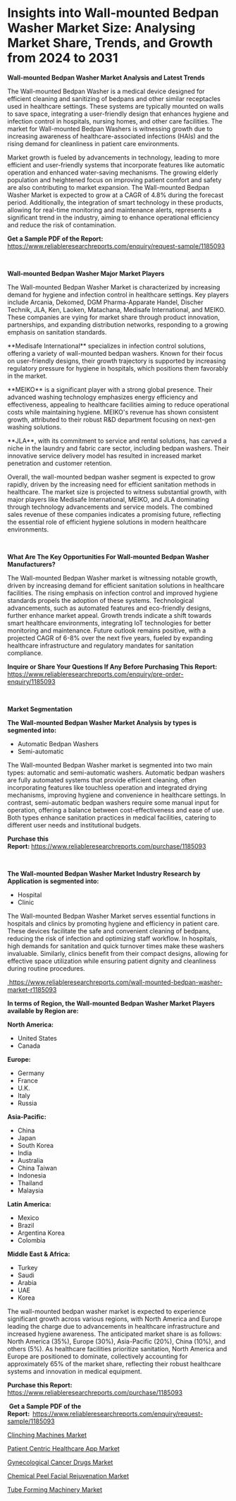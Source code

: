 <p><h1>Insights into Wall-mounted Bedpan Washer Market Size: Analysing Market Share, Trends, and Growth from 2024 to 2031</h1></p><p><strong>Wall-mounted Bedpan Washer Market Analysis and Latest Trends</strong></p>
<p><p>The Wall-mounted Bedpan Washer is a medical device designed for efficient cleaning and sanitizing of bedpans and other similar receptacles used in healthcare settings. These systems are typically mounted on walls to save space, integrating a user-friendly design that enhances hygiene and infection control in hospitals, nursing homes, and other care facilities. The market for Wall-mounted Bedpan Washers is witnessing growth due to increasing awareness of healthcare-associated infections (HAIs) and the rising demand for cleanliness in patient care environments.</p><p>Market growth is fueled by advancements in technology, leading to more efficient and user-friendly systems that incorporate features like automatic operation and enhanced water-saving mechanisms. The growing elderly population and heightened focus on improving patient comfort and safety are also contributing to market expansion. The Wall-mounted Bedpan Washer Market is expected to grow at a CAGR of 4.8% during the forecast period. Additionally, the integration of smart technology in these products, allowing for real-time monitoring and maintenance alerts, represents a significant trend in the industry, aiming to enhance operational efficiency and reduce the risk of contamination.</p></p>
<p><strong>Get a Sample PDF of the Report:&nbsp;</strong> <a href="https://www.reliableresearchreports.com/enquiry/request-sample/1185093?utm_campaign=28&utm_medium=2&utm_source=Github&utm_content=ia&utm_term=22102024&utm_id=wall-mounted-bedpan-washer">https://www.reliableresearchreports.com/enquiry/request-sample/1185093</a></p>
<p>&nbsp;</p>
<p><strong>Wall-mounted Bedpan Washer Major Market Players</strong></p>
<p><p>The Wall-mounted Bedpan Washer Market is characterized by increasing demand for hygiene and infection control in healthcare settings. Key players include Arcania, Dekomed, DGM Pharma-Apparate Handel, Discher Technik, JLA, Ken, Laoken, Matachana, Medisafe International, and MEIKO. These companies are vying for market share through product innovation, partnerships, and expanding distribution networks, responding to a growing emphasis on sanitation standards.</p><p>**Medisafe International** specializes in infection control solutions, offering a variety of wall-mounted bedpan washers. Known for their focus on user-friendly designs, their growth trajectory is supported by increasing regulatory pressure for hygiene in hospitals, which positions them favorably in the market.</p><p>**MEIKO** is a significant player with a strong global presence. Their advanced washing technology emphasizes energy efficiency and effectiveness, appealing to healthcare facilities aiming to reduce operational costs while maintaining hygiene. MEIKO's revenue has shown consistent growth, attributed to their robust R&D department focusing on next-gen washing solutions.</p><p>**JLA**, with its commitment to service and rental solutions, has carved a niche in the laundry and fabric care sector, including bedpan washers. Their innovative service delivery model has resulted in increased market penetration and customer retention.</p><p>Overall, the wall-mounted bedpan washer segment is expected to grow rapidly, driven by the increasing need for efficient sanitation methods in healthcare. The market size is projected to witness substantial growth, with major players like Medisafe International, MEIKO, and JLA dominating through technology advancements and service models. The combined sales revenue of these companies indicates a promising future, reflecting the essential role of efficient hygiene solutions in modern healthcare environments.</p></p>
<p>&nbsp;</p>
<p><strong>What Are The Key Opportunities For Wall-mounted Bedpan Washer Manufacturers?</strong></p>
<p><p>The Wall-mounted Bedpan Washer market is witnessing notable growth, driven by increasing demand for efficient sanitation solutions in healthcare facilities. The rising emphasis on infection control and improved hygiene standards propels the adoption of these systems. Technological advancements, such as automated features and eco-friendly designs, further enhance market appeal. Growth trends indicate a shift towards smart healthcare environments, integrating IoT technologies for better monitoring and maintenance. Future outlook remains positive, with a projected CAGR of 6-8% over the next five years, fueled by expanding healthcare infrastructure and regulatory mandates for sanitation compliance.</p></p>
<p><strong>Inquire or Share Your Questions If Any Before Purchasing This Report:</strong> <a href="https://www.reliableresearchreports.com/enquiry/pre-order-enquiry/1185093?utm_campaign=28&utm_medium=2&utm_source=Github&utm_content=ia&utm_term=22102024&utm_id=wall-mounted-bedpan-washer">https://www.reliableresearchreports.com/enquiry/pre-order-enquiry/1185093</a></p>
<p>&nbsp;</p>
<p><strong>Market Segmentation</strong></p>
<p><strong>The Wall-mounted Bedpan Washer Market Analysis by types is segmented into:</strong></p>
<p><ul><li>Automatic Bedpan Washers</li><li>Semi-automatic</li></ul></p>
<p><p>The Wall-mounted Bedpan Washer market is segmented into two main types: automatic and semi-automatic washers. Automatic bedpan washers are fully automated systems that provide efficient cleaning, often incorporating features like touchless operation and integrated drying mechanisms, improving hygiene and convenience in healthcare settings. In contrast, semi-automatic bedpan washers require some manual input for operation, offering a balance between cost-effectiveness and ease of use. Both types enhance sanitation practices in medical facilities, catering to different user needs and institutional budgets.</p></p>
<p><strong>Purchase this Report:&nbsp;</strong><a href="https://www.reliableresearchreports.com/purchase/1185093?utm_campaign=28&utm_medium=2&utm_source=Github&utm_content=ia&utm_term=22102024&utm_id=wall-mounted-bedpan-washer">https://www.reliableresearchreports.com/purchase/1185093</a></p>
<p>&nbsp;</p>
<p><strong>The Wall-mounted Bedpan Washer Market Industry Research by Application is segmented into:</strong></p>
<p><ul><li>Hospital</li><li>Clinic</li></ul></p>
<p><p>The Wall-mounted Bedpan Washer Market serves essential functions in hospitals and clinics by promoting hygiene and efficiency in patient care. These devices facilitate the safe and convenient cleaning of bedpans, reducing the risk of infection and optimizing staff workflow. In hospitals, high demands for sanitation and quick turnover times make these washers invaluable. Similarly, clinics benefit from their compact designs, allowing for effective space utilization while ensuring patient dignity and cleanliness during routine procedures.</p></p>
<p><a href="https://www.reliableresearchreports.com/wall-mounted-bedpan-washer-market-r1185093?utm_campaign=28&utm_medium=2&utm_source=Github&utm_content=ia&utm_term=22102024&utm_id=wall-mounted-bedpan-washer">&nbsp;https://www.reliableresearchreports.com/wall-mounted-bedpan-washer-market-r1185093</a></p>
<p><strong>In terms of Region, the Wall-mounted Bedpan Washer Market Players available by Region are:</strong></p>
<p>
    <p> <strong> North America: </strong>
        <ul>
            <li>United States</li>
            <li>Canada</li>
        </ul>
        </p> 
    <p> <strong> Europe: </strong>
        <ul>
            <li>Germany</li>
            <li>France</li>
            <li>U.K.</li>
            <li>Italy</li>
            <li>Russia</li>
        </ul>
        </p> 
    <p> <strong> Asia-Pacific: </strong>
        <ul>
            <li>China</li>
            <li>Japan</li>
            <li>South Korea</li>
            <li>India</li>
            <li>Australia</li>
            <li>China Taiwan</li>
            <li>Indonesia</li>
            <li>Thailand</li>
            <li>Malaysia</li>
        </ul>
        </p> 
    <p> <strong> Latin America: </strong>
        <ul>
            <li>Mexico</li>
            <li>Brazil</li>
            <li>Argentina Korea</li>
            <li>Colombia</li>
        </ul>
        </p> 
    <p> <strong> Middle East & Africa: </strong>
        <ul>
            <li>Turkey</li>
            <li>Saudi</li>
            <li>Arabia</li>
            <li>UAE</li>
            <li>Korea</li>
        </ul>
    </p>
    </p>
<p><p>The wall-mounted bedpan washer market is expected to experience significant growth across various regions, with North America and Europe leading the charge due to advancements in healthcare infrastructure and increased hygiene awareness. The anticipated market share is as follows: North America (35%), Europe (30%), Asia-Pacific (20%), China (10%), and others (5%). As healthcare facilities prioritize sanitation, North America and Europe are positioned to dominate, collectively accounting for approximately 65% of the market share, reflecting their robust healthcare systems and innovation in medical equipment.</p></p>
<p><strong>Purchase this Report: </strong><a href="https://www.reliableresearchreports.com/purchase/1185093?utm_campaign=28&utm_medium=2&utm_source=Github&utm_content=ia&utm_term=22102024&utm_id=wall-mounted-bedpan-washer">https://www.reliableresearchreports.com/purchase/1185093</a></p>
<p>&nbsp;<strong>Get a Sample PDF of the Report:&nbsp;&nbsp;</strong><a href="https://www.reliableresearchreports.com/enquiry/request-sample/1185093?utm_campaign=28&utm_medium=2&utm_source=Github&utm_content=ia&utm_term=22102024&utm_id=wall-mounted-bedpan-washer">https://www.reliableresearchreports.com/enquiry/request-sample/1185093</a></p>
<p><strong></strong></p>
<p><p><a href="https://issuu.com/reportprime-2/docs/clinching-machines-market-size-2030_f1e7e8ae14533a?utm_campaign=28&utm_medium=2&utm_source=Github&utm_content=ia&utm_term=22102024&utm_id=wall-mounted-bedpan-washer">Clinching Machines Market</a></p><p><a href="https://www.linkedin.com/pulse/patient-centric-healthcare-app-industry-forecast-market-shifts-dr52f?utm_campaign=28&utm_medium=2&utm_source=Github&utm_content=ia&utm_term=22102024&utm_id=wall-mounted-bedpan-washer">Patient Centric Healthcare App Market</a></p><p><a href="https://www.linkedin.com/pulse/gynecological-cancer-drugs-market-growth-outlook-from-2024-2031-rijaf?utm_campaign=28&utm_medium=2&utm_source=Github&utm_content=ia&utm_term=22102024&utm_id=wall-mounted-bedpan-washer">Gynecological Cancer Drugs Market</a></p><p><a href="https://github.com/NathanColeman327/Market-Research-Report-List-1/blob/main/chemical-peel-facial-rejuvenation-market.md?utm_campaign=28&utm_medium=2&utm_source=Github&utm_content=ia&utm_term=22102024&utm_id=wall-mounted-bedpan-washer">Chemical Peel Facial Rejuvenation Market</a></p><p><a href="https://issuu.com/reportprime-2/docs/tube-forming-machinery-market-size-_e2ea0879415071?utm_campaign=28&utm_medium=2&utm_source=Github&utm_content=ia&utm_term=22102024&utm_id=wall-mounted-bedpan-washer">Tube Forming Machinery Market</a></p></p>